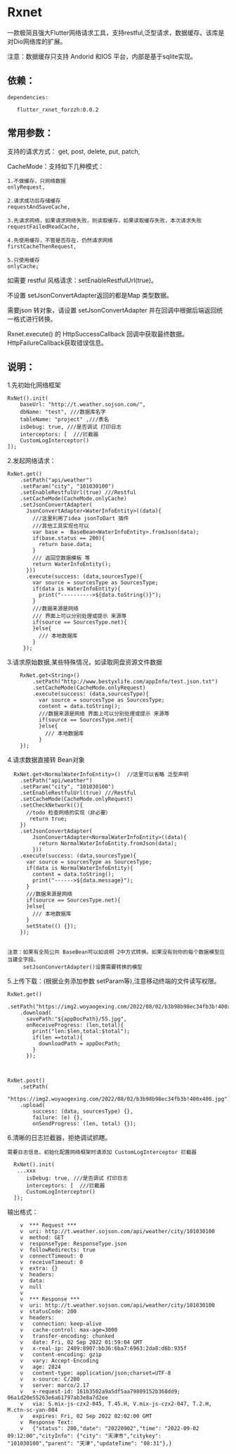# Rxnet 

一款极简且强大Flutter网络请求工具，支持restful,泛型请求，数据缓存。该库是对Dio网络库的扩展。

注意：数据缓存只支持 Andorid 和IOS 平台，内部是基于sqlite实现。

## 依赖：

    dependencies:
    
       flutter_rxnet_forzzh:0.0.2


## 常用参数：

支持的请求方式：  get, post, delete, put, patch,

CacheMode：支持如下几种模式：

    1.不做缓存，只网络数据
    onlyRequest,
    
    2.请求成功后存储缓存
    requestAndSaveCache,

    3.先请求网络，如果请求网络失败，则读取缓存，如果读取缓存失败，本次请求失败
    requestFailedReadCache,

    4.先使用缓存，不管是否存在，仍然请求网络
    firstCacheThenRequest,

    5.只使用缓存
    onlyCache;


如需要 restful 风格请求：setEnableRestfulUrl(true)。

不设置 setJsonConvertAdapter返回的都是Map 类型数据。

需要json 转对象，请设置 setJsonConvertAdapter 并在回调中根据后端返回统一格式进行转换。

Rxnet.execute() 的 HttpSuccessCallback 回调中获取最终数据。HttpFailureCallback获取错误信息。




## 说明：
 
 1.先初始化网络框架

    RxNet().init(
        baseUrl: "http://t.weather.sojson.com/",
        dbName: "test", ///数据库名字
        tableName: "project" ,///表名
        isDebug: true, ///是否调试 打印日志
        interceptors: [  ///拦截器
        CustomLogInterceptor()
    ]);
 
 2.发起网络请求：

    RxNet.get()
        .setPath("api/weather")
        .setParam("city", "101030100")
        .setEnableRestfulUrl(true) ///Restful
        .setCacheMode(CacheMode.onlyCache)
        .setJsonConvertAdapter(
          JsonConvertAdapter<WaterInfoEntity>((data){
            ///这里利用了idea jsonToDart 插件
            ///其他工具实现也可以
            var base =  BaseBean<WaterInfoEntity>.fromJson(data);
            if(base.status == 200){
              return base.data;
            }
            /// 返回空数据模板 等
            return WaterInfoEntity();
          }))
          .execute(success: (data,sourcesType){
            var source = sourcesType as SourcesType;
            if(data is WaterInfoEntity){
              print("---------->${data.toString()}");
            }
            ///数据来源是网络
            /// 界面上可以分别处理或提示 来源等
            if(source == SourcesType.net){
            }else{
              /// 本地数据库
            }
         });


 3.请求原始数据,某些特殊情况，如读取网盘资源文件数据



        RxNet.get<String>()
            .setPath("http://www.bestyxlife.com/appInfo/test.json.txt")
            .setCacheMode(CacheMode.onlyRequest)
            .execute(success: (data,sourcesType){
              var source = sourcesType as SourcesType;
              content = data.toString();
              ///数据来源是网络 界面上可以分别处理或提示 来源等
              if(source == SourcesType.net){
              }else{
                /// 本地数据库
              }
        });


 4.请求数据直接转 Bean对象

      RxNet.get<NormalWaterInfoEntity>()  //这里可以省略 泛型声明
        .setPath("api/weather")
        .setParam("city", "101030100")
        .setEnableRestfulUrl(true) ///Restful
        .setCacheMode(CacheMode.onlyRequest)
        .setCheckNetwork((){
          //todo 检查网络的实现（非必要）
           return true;
        })
        .setJsonConvertAdapter(
            JsonConvertAdapter<NormalWaterInfoEntity>((data){
              return NormalWaterInfoEntity.fromJson(data);
            }))
        .execute(success: (data,sourcesType){
          var source = sourcesType as SourcesType;
          if(data is NormalWaterInfoEntity){
            content = data.toString();
            print("------>${data.message}");
          }
          ///数据来源是网络
          if(source == SourcesType.net){
          }else{
            /// 本地数据库
          }
          setState(() {});
        });

 
    注意：如果有全局公共 BaseBean可以如说明 2中方式转换。如果没有则你的每个数据模型应当建全字段。
         setJsonConvertAdapter()设置需要转换的模型


 5.上传下载：(根据业务添加参数 setParam等),注意移动终端的文件读写权限。

  
    RxNet.get() 
        .setPath("https://img2.woyaogexing.com/2022/08/02/b3b98b98ec34fb3b!400x400.jpg")
        .download(
          savePath:"${appDocPath}/55.jpg",
          onReceiveProgress: (len,total){
            print("len:$len,total:$total");
            if(len ==total){
              downloadPath = appDocPath;
            }
          });

   
  
    RxNet.post()
        .setPath(
            "https://img2.woyaogexing.com/2022/08/02/b3b98b98ec34fb3b!400x400.jpg")
        .upload(
            success: (data, sourcesType) {},
            failure: (e) {},
            onSendProgress: (len, total) {});


   
   6.清晰的日志拦截器，拒绝调试抓瞎。
     
    需要日志信息，初始化配置网络框架时请添加 CustomLogInterceptor 拦截器

      RxNet().init(
       ...xxx
          isDebug: true, ///是否调试 打印日志
          interceptors: [  ///拦截器
          CustomLogInterceptor()
      ]);


   输出格式：
   
        v  *** Request ***
        v  uri: http://t.weather.sojson.com/api/weather/city/101030100
        v  method: GET
        v  responseType: ResponseType.json
        v  followRedirects: true
        v  connectTimeout: 0
        v  receiveTimeout: 0
        v  extra: {}
        v  headers:
        v  data:
        v  null
        v  
        v  *** Response ***
        v  uri: http://t.weather.sojson.com/api/weather/city/101030100
        v  statusCode: 200
        v  headers:
        v   connection: keep-alive
        v   cache-control: max-age=3000
        v   transfer-encoding: chunked
        v   date: Fri, 02 Sep 2022 01:59:04 GMT
        v   x-real-ip: 2409:8907:bb36:6ba7:6963:2da8:d6b:935f
        v   content-encoding: gzip
        v   vary: Accept-Encoding
        v   age: 2824
        v   content-type: application/json;charset=UTF-8
        v   x-source: C/200
        v   server: marco/2.17
        v   x-request-id: 161b3502a9a5df5aa79809152b368dd9; 06a1d20e55263e6a61797ab3e8a7d2ee
        v   via: S.mix-js-czx2-045, T.45.H, V.mix-js-czx2-047, T.2.H, M.ctn-sc-yan-004
        v   expires: Fri, 02 Sep 2022 02:02:00 GMT
        v  Response Text:
        v   {"status": 200,"date": "20220902","time": "2022-09-02 09:12:00","cityInfo": {"city": "天津市","citykey": "101030100","parent": "天津","updateTime": "08:31"},}